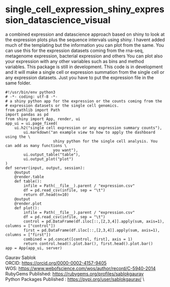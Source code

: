 # single_cell_expression_shiny_expression_datascience_visual

a combined expression and datascience approach based on shiny to look at the expression plots plus the sequence intervals using shiny. I havent added much of the templating but the information you can plot from the same. You can use this for the expression datasets coming from the rna-seq, metagenome expression, bacterial expression and others You can plot also your expression with any other variables such as bins and method variables. This package is still in development. This code is in development and it will make a single cell or expression summation from the single cell or any expression datasets. Just you have to put the expression file in the same folder. 

```
#!/usr/bin/env python3
# -*- coding: utf-8 -*-
# a shiny python app for the expression or the counts coming from the 
# expression datasets or the single cell genomics. 
from pathlib import Path
import pandas as pd
from shiny import App, render, ui
app_ui = ui.page_fixed(
    ui.h2("single cell expression or any expression summary counts"),
        ui.markdown("an example view to how to apply the dashboard using the \
                     shiny python for the single cell analysis. You can add as many functions \
                     you want"),
        ui.output_table("table"), 
        ui.output_plot("plot")   
)
def server(input, output, session):
    @output
    @render.table
    def table():
        infile = Path(__file__).parent / "expression.csv"
        df = pd.read_csv(infile, sep = "\t")
        return df.head(n=10) 
    @output     
    @render.plot
    def plot():
        infile = Path(__file__).parent / "expression.csv"
        df = pd.read_csv(infile, sep = "\t")
        control = pd.DataFrame(df.iloc[::,[2,3,4]].apply(sum, axis=1), columns = ["control"])
        first = pd.DataFrame(df.iloc[::,[2,3,4]].apply(sum, axis=1), columns = ["first"])
        combined = pd.concat([control, first], axis = 1)
        return control.head().plot.bar(), first.head().plot.bar()
app = App(app_ui, server)
```

Gaurav Sablok \
ORCID: https://orcid.org/0000-0002-4157-9405 \
WOS: https://www.webofscience.com/wos/author/record/C-5940-2014 \
RubyGems Published: https://rubygems.org/profiles/sablokgaurav \
Python Packages Published : https://pypi.org/user/sablokgaurav/ \
